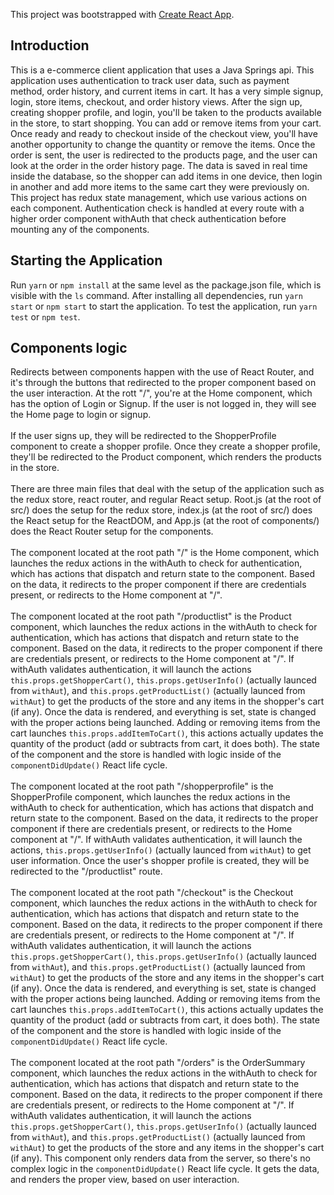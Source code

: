 This project was bootstrapped with [Create React App](https://github.com/facebook/create-react-app).

## Introduction

This is a e-commerce client application that uses a Java Springs api. This application uses authentication to track user data, such as payment method, order history, and current items in cart. It has a very simple signup, login, store items, checkout, and order history views. After the sign up, creating shopper profile, and login, you'll be taken to the products available in the store, to start shopping. You can add or remove items from your cart. Once ready and ready to checkout inside of the checkout view, you'll have another opportunity to change the quantity or remove the items. Once the order is sent, the user is redirected to the products page, and the user can look at the order in the order history page. The data is saved in real time inside the database, so the shopper can add items in one device, then login in another and add more items to the same cart they were previously on. This project has redux state management, which use various actions on each component. Authentication check is handled at every route with a higher order component withAuth that check authentication before mounting any of the components.

## Starting the Application

Run `yarn` or `npm install` at the same level as the package.json file, which is visible with the `ls` command. After installing all dependencies, run `yarn start` or `npm start` to start the application. To test the application, run `yarn test` or `npm test`.

## Components logic

Redirects between components happen with the use of React Router, and it's through the buttons that redirected to the proper component based on the user interaction. At the rott "/", you're at the Home component, which has the option of Login or Signup. If the user is not logged in, they will see the Home page to login or signup.
<br>
<br>
If the user signs up, they will be redirected to the ShopperProfile component to create a shopper profile. Once they create a shopper profile, they'll be redirected to the Product component, which renders the products in the store.
<br>
<br>
There are three main files that deal with the setup of the application such as the redux store, react router, and regular React setup. Root.js (at the root of src/) does the setup for the redux store, index.js (at the root of src/) does the React setup for the ReactDOM, and App.js (at the root of components/) does the React Router setup for the components.
<br>
<br>
The component located at the root path "/" is the Home component, which launches the redux actions in the withAuth to check for authentication, which has actions that dispatch and return state to the component. Based on the data, it redirects to the proper component if there are credentials present, or redirects to the Home component at "/".
<br>
<br>
The component located at the root path "/productlist" is the Product component, which launches the redux actions in the withAuth to check for authentication, which has actions that dispatch and return state to the component. Based on the data, it redirects to the proper component if there are credentials present, or redirects to the Home component at "/". If withAuth validates authentication, it will launch the actions `this.props.getShopperCart()`, `this.props.getUserInfo()` (actually launced from `withAut`), and `this.props.getProductList()` (actually launced from `withAut`) to get the products of the store and any items in the shopper's cart (if any). Once the data is rendered, and everything is set, state is changed with the proper actions being launched. Adding or removing items from the cart launches `this.props.addItemToCart()`, this actions actually updates the quantity of the product (add or subtracts from cart, it does both). The state of the component and the store is handled with logic inside of the `componentDidUpdate()` React life cycle.
<br>
<br>
The component located at the root path "/shopperprofile" is the ShopperProfile component, which launches the redux actions in the withAuth to check for authentication, which has actions that dispatch and return state to the component. Based on the data, it redirects to the proper component if there are credentials present, or redirects to the Home component at "/". If withAuth validates authentication, it will launch the actions, `this.props.getUserInfo()` (actually launced from `withAut`) to get user information. Once the user's shopper profile is created, they will be redirected to the "/productlist" route.
<br>
<br>
The component located at the root path "/checkout" is the Checkout component, which launches the redux actions in the withAuth to check for authentication, which has actions that dispatch and return state to the component. Based on the data, it redirects to the proper component if there are credentials present, or redirects to the Home component at "/". If withAuth validates authentication, it will launch the actions `this.props.getShopperCart()`, `this.props.getUserInfo()` (actually launced from `withAut`), and `this.props.getProductList()` (actually launced from `withAut`) to get the products of the store and any items in the shopper's cart (if any). Once the data is rendered, and everything is set, state is changed with the proper actions being launched. Adding or removing items from the cart launches `this.props.addItemToCart()`, this actions actually updates the quantity of the product (add or subtracts from cart, it does both). The state of the component and the store is handled with logic inside of the `componentDidUpdate()` React life cycle.
<br>
<br>
The component located at the root path "/orders" is the OrderSummary component, which launches the redux actions in the withAuth to check for authentication, which has actions that dispatch and return state to the component. Based on the data, it redirects to the proper component if there are credentials present, or redirects to the Home component at "/". If withAuth validates authentication, it will launch the actions `this.props.getShopperCart()`, `this.props.getUserInfo()` (actually launced from `withAut`), and `this.props.getProductList()` (actually launced from `withAut`) to get the products of the store and any items in the shopper's cart (if any). This component only renders data from the server, so there's no complex logic in the `componentDidUpdate()` React life cycle. It gets the data, and renders the proper view, based on user interaction.
<br>
<br>
